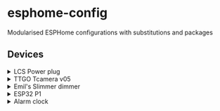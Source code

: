 # esphome-config
Modularised ESPHome configurations with substitutions and packages

## Devices
<details><summary>LCS Power plug</summary>

(Store: Action)([info](https://templates.blakadder.com/lsc_smart_connect_power_plug.html))

- GPIO04 = LED (inverted)
- GPIO12 = Relay
- GPIO13 = Button (input pullup)
</details>

<details><summary>TTGO Tcamera v05</summary>

(Store: Aliexpress)([info](https://github.com/lewisxhe/esp32-camera-series/blob/master/schematic/OV2640_V05.pdf))

- SSD1306 (0x3C)
    - GPIO21 = SDA
    - GPIO22 = SCL
- Battery charger ([info](https://datasheet.lcsc.com/szlcsc/1809201029_INJOINIC-IP5306_C181692.pdf))
    - GPIO02 = LED3 (not connected?)
    - GPIO21 = LED2
    - GPIO22 = LED1
- Camera
    - GPIO05 = Y2
    - GPIO14 = Y3
    - GPIO04 = Y4
    - GPIO15 = Y5
    - GPIO18 = Y6
    - GPIO23 = Y7
    - GPIO36 = Y8
    - GPIO39 = Y9
    - GPIO27 = VSNC
    - GPIO25 = HREF
    - GPIO19 = PLCK
    - GPIO26 = PWD
    - GPIO32 = XCLK/External_clock
    - GPIO13 = SIOD/SDA
    - GPIO12 = SIOC/SCL
- Other
    - GPIO33 = PIR
    - GPIO34 = Button (input pullup)
    - GPIO35 = VBatt (100k/100k) (ADC1_CH7) (11dB) 1.65v = 0%, 2.10v = 100%
</details>

<details><summary>Emil's Slimmer dimmer</summary>

(Store: Emil)([info](https://github.com/EmilFlach/slimmer_dimmer_v2))

- GPIO02 = LED (inverted)
- GPIO05 = Rotary encoder switch (external input pullup)
- GPIO14 = Rotary encoder A (external input pullup)
- GPIO12 = Rotary encoder B (external input pullup)
- GPIO13 = 24x WS2812B
- GPIO00 = Switch (external input pullup)
</details>

<details><summary>ESP32 P1</summary>

(Store: Ruben)([info](https://github.com/Mynasru/))

- 
</details>

<details><summary>Alarm clock</summary>

(Store: Ruben)([info](https://github.com/Mynasru/))
Based on the ESP32 P1 board

- 
</details>